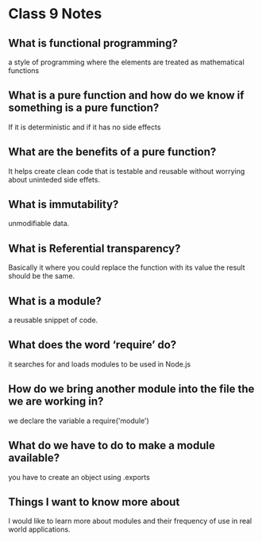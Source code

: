 # Class 9 Notes

## What is functional programming?

a style of programming where the elements are treated as mathematical functions

## What is a pure function and how do we know if something is a pure function?

If it is deterministic and if it has no side effects

## What are the benefits of a pure function?

It helps create clean code that is testable and reusable without worrying about uninteded side effets.

## What is immutability?

unmodifiable data.

## What is Referential transparency?

Basically it where you could replace the function with its value the result should be the same.

## What is a module?

a reusable snippet of code.

## What does the word ‘require’ do?

it searches for and loads modules to be used in Node.js


## How do we bring another module into the file the we are working in?

we declare the variable a require('module')


## What do we have to do to make a module available?

you have to create an object using .exports

## Things I want to know more about

I would like to learn more about modules and their frequency of use in real world applications.